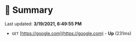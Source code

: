 # 📖 Summary
Last updated: **3/19/2021, 6:49:55 PM**

- `GET` [https://google.com](https://google.com) - **Up** (231ms)
